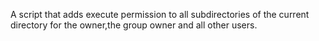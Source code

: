 A script that adds execute permission to all subdirectories of the current directory for the owner,the group owner and all other users.
